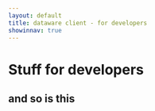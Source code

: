 ```yaml
---
layout: default
title: dataware client - for developers 
showinnav: true
---
```


# Stuff for developers
## and so is this
